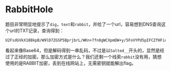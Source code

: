 # RabbitHole

题目非常明显地提示了`dig`，`text`和`rabbit`，并给了一个url，容易想到DNS查询这个url的TXT记录，查询得到：
```
U2FsdGVkX18BkpB/W9lD7ZGSP5BprjbrL/WKn+7fn8gWCXpmDW+y/5FoVYPd5pIFCZfHFiov
```

看起来像Base64，但是解码得到一串乱码，不过是以`Salted__`开头的，显然是经过了正经的加密。那么加密方式是什么？我们还剩一个线索`rabbit`没有用，猜想使用的是RABBIT加密，丢到在线网站上，无需密钥就能解出flag。